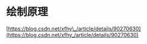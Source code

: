 # 绘制原理

[https://blog.csdn.net/xfhy\_/article/details/90270630](https://blog.csdn.net/xfhy_/article/details/90270630)

